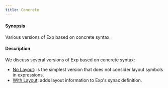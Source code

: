 ```yaml
---
title: Concrete
---
```


#### Synopsis

Various versions of Exp based on concrete syntax.

#### Description

We discuss several versions of Exp based on concrete syntax:

*  [No Layout](../../../../Recipes/Languages/Exp/Concrete/NoLayout): is the simplest version that does not consider layout symbols in expressions.
*  [With Layout](../../../../Recipes/Languages/Exp/Concrete/WithLayout): adds layout information to Exp's synax definition.

